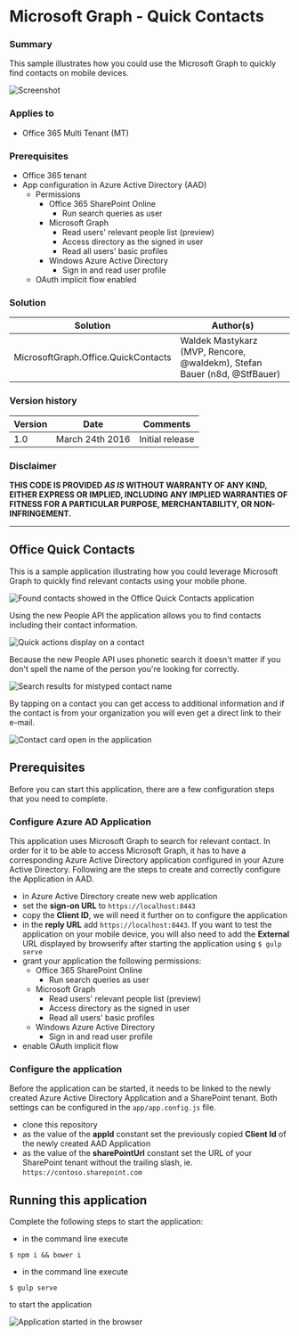 # Microsoft Graph - Quick Contacts

### Summary

This sample illustrates how you could use the Microsoft Graph to quickly find contacts on mobile devices.

![Screenshot](assets/search-results.png)

### Applies to

- Office 365 Multi Tenant (MT)

### Prerequisites

- Office 365 tenant
- App configuration in Azure Active Directory (AAD)
    - Permissions
        - Office 365 SharePoint Online
            - Run search queries as user
        - Microsoft Graph
            - Read users' relevant people list (preview)
            - Access directory as the signed in user
            - Read all users' basic profiles
        - Windows Azure Active Directory
            - Sign in and read user profile
    - OAuth implicit flow enabled
    
### Solution

Solution|Author(s)
--------|---------
MicrosoftGraph.Office.QuickContacts|Waldek Mastykarz (MVP, Rencore, @waldekm), Stefan Bauer (n8d, @StfBauer)

### Version history

Version|Date|Comments
-------|----|--------
1.0|March 24th 2016|Initial release

### Disclaimer
**THIS CODE IS PROVIDED *AS IS* WITHOUT WARRANTY OF ANY KIND, EITHER EXPRESS OR IMPLIED, INCLUDING ANY IMPLIED WARRANTIES OF FITNESS FOR A PARTICULAR PURPOSE, MERCHANTABILITY, OR NON-INFRINGEMENT.**

---

## Office Quick Contacts

This is a sample application illustrating how you could leverage Microsoft Graph to quickly find relevant contacts using your mobile phone.

![Found contacts showed in the Office Quick Contacts application](assets/search-results.png)

Using the new People API the application allows you to find contacts including their contact information.

![Quick actions display on a contact](assets/quick-actions.png)

Because the new People API uses phonetic search it doesn't matter if you don't spell the name of the person you're looking for correctly.

![Search results for mistyped contact name](assets/typo.png)

By tapping on a contact you can get access to additional information and if the contact is from your organization you will even get a direct link to their e-mail.

![Contact card open in the application](assets/person-card.png)

## Prerequisites

Before you can start this application, there are a few configuration steps that you need to complete.

### Configure Azure AD Application

This application uses Microsoft Graph to search for relevant contact. In order for it to be able to access Microsoft Graph, it has to have a corresponding Azure Active Directory application configured in your Azure Active Directory. Following are the steps to create and correctly configure the Application in AAD. 

- in Azure Active Directory create new web application
- set the **sign-on URL** to `https://localhost:8443`
- copy the **Client ID**, we will need it further on to configure the application
- in the **reply URL** add `https://localhost:8443`. If you want to test the application on your mobile device, you will also need to add the **External** URL displayed by browserify after starting the application using `$ gulp serve`
- grant your application the following permissions:
    - Office 365 SharePoint Online
        - Run search queries as user
    - Microsoft Graph
        - Read users' relevant people list (preview)
        - Access directory as the signed in user
        - Read all users' basic profiles
    - Windows Azure Active Directory
        - Sign in and read user profile
- enable OAuth implicit flow

### Configure the application

Before the application can be started, it needs to be linked to the newly created Azure Active Directory Application and a SharePoint tenant. Both settings can be configured in the `app/app.config.js` file.

- clone this repository
- as the value of the **appId** constant set the previously copied **Client Id** of the newly created AAD Application
- as the value of the **sharePointUrl** constant set the URL of your SharePoint tenant without the trailing slash, ie. `https://contoso.sharepoint.com`

## Running this application

Complete the following steps to start the application:

- in the command line execute
```
$ npm i && bower i
```
- in the command line execute
```
$ gulp serve
```
to start the application

![Application started in the browser](assets/app.png) 